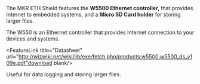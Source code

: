 <FeatureDescription>
The MKR ETH Shield features the <b>W5500 Ethernet controller,</b> that provides Internet to embedded systems, and a <b>Micro SD Card holder</b> for storing larger files. 

</FeatureDescription>


<FeatureList>

<Feature title="W5500" image="communication">

The W550 is an Ethernet controller that provides Internet connection to your devices and systems.


<FeatureLink title="Datasheet" url="http://wizwiki.net/wiki/lib/exe/fetch.php/products:w5500:w5500_ds_v109e.pdf"download blank/>

</Feature>

<Feature title="Micro SD card slot" image="file-icon">

Useful for data logging and storing larger files.

</Feature>

</FeatureList>